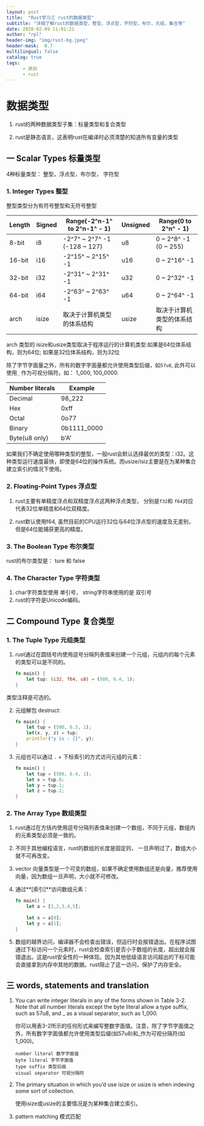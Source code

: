 ```yaml
---
layout: post
title:  "Rust学习三 rust的数据类型"
subtitle: "详细了解rust的数据类型，整型，浮点型，字符型，布尔，元组，集合等"
date: 2020-02-09 11:01:21
author: "rpl"
header-img: "img/rust-bg.jpeg"
header-mask:  0.7
multilingual: false
catalog: true
tags:
      - 原创
      - rust
---
```


# 数据类型

1. rust的两种数据类型子集：标量类型和复合类型

2. rust是静态语言，这表明rust在编译时必须清楚的知道所有变量的类型

   

## 一 Scalar Types 标量类型

4种标量类型： 整型，浮点型，布尔型， 字符型



### 1. Integer Types 整型
整型类型分为有符号整型和无符号整型

| Length | Signed | Range(-2^n-1^ to  2^n-1^ - 1) | Unsigned | Range(0 to 2^n^ - 1)       |
| ------ | ------ | ----------------------------- | -------- | -------------------------- |
| 8-bit  | i8     | -2^7^ ~ 2^7^ -1 (-128 ~ 127)  | u8       | 0 ~ 2^8^ -1 (0 ~ 255)      |
| 16-bit | i16    | -2^15^ ~ 2^15^ -1             | u16      | 0 ~ 2^16^ -1               |
| 32-bit | i32    | -2^31^ ~ 2^31^ -1             | u32      | 0 ~ 2^32^ -1               |
| 64-bit | i64    | -2^63^ ~ 2^63^ -1             | u64      | 0 ~ 2^64^ -1               |
| arch   | isize  | 取决于计算机类型的体系结构    | usize    | 取决于计算机类型的体系结构 |

arch 类型的 isize和usize类型取决于程序运行的计算机类型:如果是64位体系结构，则为64位; 如果是32位体系结构，则为32位

除了字节字面量之外，所有的数字字面量都允许使用类型后缀，如`57u8`, 此外可以使用`_` 作为可视分隔符。如： 1_000, 100_0000.

| Number literals | Example     |
| --------------- | ----------- |
| Decimal         | 98_222      |
| Hex             | 0xff        |
| Octal           | 0o77        |
| Binary          | 0b1111_0000 |
| Byte(u8 only)   | b'A'        |

如果我们不确定使用哪种类型的整型，一般rust会默认选择最优的类型：i32。这种类型运行速度最快，即使是64位的操作系统。而usize/isiz主要是在为某种集合建立索引的情况下使用。



### 2. Floating-Point Types 浮点型

1. rust主要有单精度浮点和双精度浮点这两种浮点类型， 分别是`f32`和 `f64`对应代表32位单精度和64位双精度。 

2. rust默认使用f64, 虽然目前的CPU运行32位与64位浮点型的速度及无差别，但是64位能捕获更高的精度。



### 3. The Boolean Type 布尔类型

rust的布尔类型是： ture 和 false



### 4. The Character Type 字符类型

1. char字符类型使用 单引号， string字符串使用的是 双引号
2. rust的字符是Unicode编码。



## 二  Compound Type 复合类型

### 1. The Tuple Type 元组类型

1. rust通过在圆括号内使用逗号分隔列表值来创建一个元组，元组内的每个元素的类型可以是不同的。
    ```rust
    fn main() {
        let tup: (i32, f64, u8) = (500, 6.4, 1); 
    }
    ```
类型注释是可选的。

2. 元组解包 destruct: 
    ```rust
    fn main() {
        let tup = (500, 6.3, 1);
        let(x, y, z) = tup;
        println!("y is : {}", y);
    }
    ```

3. 元组也可以通过 `.` + 下标索引的方式访问元组的元素：
    ```rust
    fn main() {
        let tup = (500, 6.4, 1);
        let x = tup.0;
        let y = tup.1;
        let z = tup.2;
    }
    ```



### 2. The Array Type 数组类型

1. rust通过在方括内使用逗号分隔列表值来创建一个数组，不同于元组，数组内的元素类型必须是一致的。

2. 不同于其他编程语言，rust的数组的长度是固定的， 一旦声明过了，数组大小就不可再改变。
3. vector 向量类型是一个可变的数组，如果不确定使用数组还是向量，推荐使用向量，因为数组一旦声明，大小就不可修改。

4. 通过**[索引]**访问数组元素：
   ```rust
   fn main() {
       let a = [1,2,3,4,5];
       
       let x = a[0];
       let y = a[1];
   }
   ```

5. 数组的越界访问，编译器不会检查出错误，但运行时会报错退出。在程序试图通过下标访问一个元素时，rust会检查索引是否小于数组的长度，超出就会报错退出。这是rust安全性的一种体现。因为其他低级语言访问超出的下标可能会直接拿到内存中其他的数据。rust阻止了这一访问，保护了内存安全。

   


## 三 words,  statements and translation

1. You can write integer literals in any of the forms shown in Table 3-2. Note that all number literals except the byte literal allow a type suffix, such as 57u8, and _ as a visual separator, such as 1_000.
	
	你可以用表3-2所示的任何形式来编写整数字面值。注意，除了字节字面值之外，所有数字字面值都允许使用类型后缀(如57u8)和_作为可视分隔符(如1_000)。
	```text
	number literal 数字字面值
	byte literal 字节字面值
	type suffix 类型后缀
	visual separator 可视分隔符
	```
	
2. The primary situation in which you’d use isize or usize is when indexing some sort of collection.

	使用isize或usize的主要情况是为某种集合建立索引。


3. pattern matching 模式匹配








